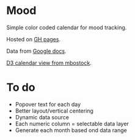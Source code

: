 # Mood

Simple color coded calendar for mood tracking.

Hosted on [GH pages](http://lippytak.github.io/mood/).

Data from [Google docs](https://docs.google.com/spreadsheet/pub?key=0AnFBBOclPdX5dEFHMGp2SUZHYmYtNEx6Nl80UmtFbFE&single=true&gid=0&output=csv).

[D3 calendar view from mbostock](http://bl.ocks.org/mbostock/4063318).

# To do
- Popover text for each day
- Better layout/vertical centering
- Dynamic data source
- Each numeric column = selectable data layer
- Generate each month based ond data range